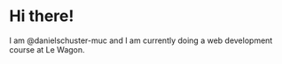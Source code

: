 # Hi there!  
I am @danielschuster-muc and I am currently doing a web development course at Le Wagon.
<!---
danielschuster-muc/danielschuster-muc is a ✨ special ✨ repository because its `README.md` (this file) appears on your GitHub profile.
You can click the Preview link to take a look at your changes.
--->
